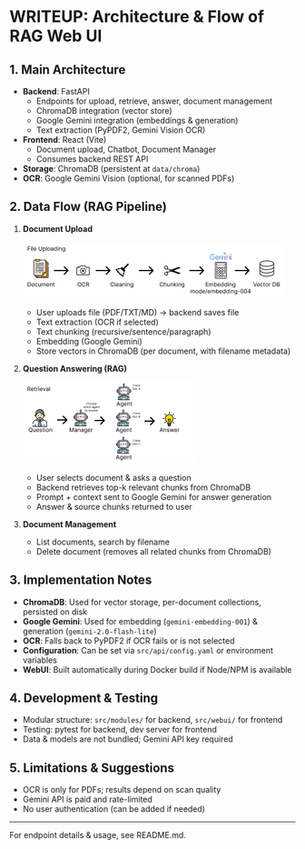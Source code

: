 # WRITEUP: Architecture & Flow of RAG Web UI

## 1. Main Architecture

- **Backend**: FastAPI
  - Endpoints for upload, retrieve, answer, document management
  - ChromaDB integration (vector store)
  - Google Gemini integration (embeddings & generation)
  - Text extraction (PyPDF2, Gemini Vision OCR)
- **Frontend**: React (Vite)
  - Document upload, Chatbot, Document Manager
  - Consumes backend REST API
- **Storage**: ChromaDB (persistent at `data/chroma`)
- **OCR**: Google Gemini Vision (optional, for scanned PDFs)

## 2. Data Flow (RAG Pipeline)

1. **Document Upload**
   
   ![alt text](images/chunking.png)
   - User uploads file (PDF/TXT/MD) → backend saves file
   - Text extraction (OCR if selected)
   - Text chunking (recursive/sentence/paragraph)
   - Embedding (Google Gemini)
   - Store vectors in ChromaDB (per document, with filename metadata)

2. **Question Answering (RAG)**

    ![alt text](images/retrieval.png)
   - User selects document & asks a question
   - Backend retrieves top-k relevant chunks from ChromaDB
   - Prompt + context sent to Google Gemini for answer generation
   - Answer & source chunks returned to user

3. **Document Management**
   - List documents, search by filename
   - Delete document (removes all related chunks from ChromaDB)

## 3. Implementation Notes
- **ChromaDB**: Used for vector storage, per-document collections, persisted on disk
- **Google Gemini**: Used for embedding (`gemini-embedding-001`) & generation (`gemini-2.0-flash-lite`)
- **OCR**: Falls back to PyPDF2 if OCR fails or is not selected
- **Configuration**: Can be set via `src/api/config.yaml` or environment variables
- **WebUI**: Built automatically during Docker build if Node/NPM is available

## 4. Development & Testing
- Modular structure: `src/modules/` for backend, `src/webui/` for frontend
- Testing: pytest for backend, dev server for frontend
- Data & models are not bundled; Gemini API key required

## 5. Limitations & Suggestions
- OCR is only for PDFs; results depend on scan quality
- Gemini API is paid and rate-limited
- No user authentication (can be added if needed)

---
For endpoint details & usage, see README.md.

